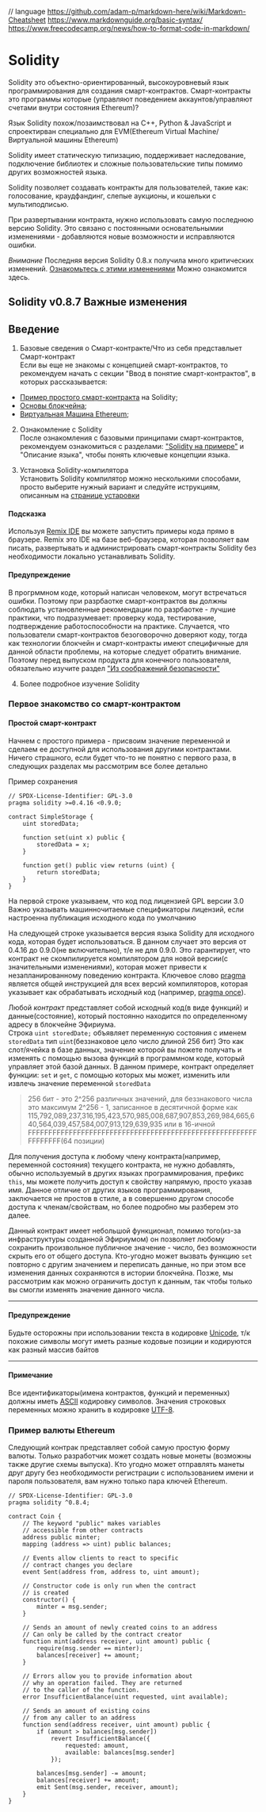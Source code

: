 // language https://github.com/adam-p/markdown-here/wiki/Markdown-Cheatsheet
https://www.markdownguide.org/basic-syntax/ \
https://www.freecodecamp.org/news/how-to-format-code-in-markdown/

# Solidity
Solidity это объектно-ориентированный, высокоуровневый язык программирования для создания смарт-контрактов. Смарт-контракты это программы которые (управляют поведением аккаунтов/управляют счетами внутри состояния Ethereum)?

Язык Solidity похож/позаимствовал на C++, Python & JavaScript и спроектирван специально для EVM(Ethereum Virtual Machine/Виртуальной машины Ethereum)

Solidity имеет статическую типизацию, поддерживает наследование, подключение библиотек и сложные пользовательские типы помимо других возможностей языка.

Solidity позволяет создавать контракты для пользователей, такие как: голосование, краудфандинг, слепые аукционы, и кошельки с мультиподписью.

При развертывании контракта, нужно использовать самую последнюю версию Solidity. Это связано с постоянными основательнымии изменениями - добавляются новые возможности и исправляются ошибки.

_Внимание_
Последняя версия Solidity 0.8.x получила много критических изменений. [Ознакомьтесь с этими изменениями](https://docs.soliditylang.org/en/latest/080-breaking-changes.html) Можно ознакомится здесь.

## Solidity v0.8.7 Важные изменения 

## Введение
1. Базовые сведения о Смарт-контракте/Что из себя представлыет Смарт-контракт \
Если вы еще не знакомы с концепцией смарт-контрактов, то рекомендуем начать с секции "Ввод в понятие смарт-контрактов", в которых рассказывается:
* [Пример простого смарт-контракта](https://docs.soliditylang.org/en/latest/introduction-to-smart-contracts.html#simple-smart-contract) на Solidity;
* [Основы блокчейна](https://docs.soliditylang.org/en/latest/introduction-to-smart-contracts.html#blockchain-basics);
* [Виртуальная Машина Ethereum](https://docs.soliditylang.org/en/latest/introduction-to-smart-contracts.html#the-ethereum-virtual-machine);

2. Ознакомление с Solidity \
После ознакомления с базовыми принципами смарт-контрактов, рекомендуем ознакомиться с разделами: ["Solidity на примере"](https://docs.soliditylang.org/en/latest/solidity-by-example.html) и "Описание языка", чтобы понять ключевые концепции языка.

3. Установка Solidity-компилятора \
Установить Solidity компилятор можно несколькими способами, просто выберите нужный вариант и следуйте иструкциям, описанным на [странице устаровки](https://docs.soliditylang.org/en/latest/installing-solidity.html#installing-solidity)

#### Подсказка
Используя [Remix IDE](https://remix.ethereum.org) вы можете запустить примеры кода прямо в браузере. Remix это IDE на базе веб-браузера, которая позволяет вам писать, развертывать и администрировать смарт-контракты Solidity без необходимости локально устанавливать Solidity.

#### Предупреждение
В прогрммном коде, который написан человеком, могут встречаться ошибки. Поэтому при разрбаотке смарт-контрактов вы должны соблюдать установленные рекомендации по разрбаотке - лучшие практики, что подразумевает: проверку кода, тестирование, подтверждение работоспособности на практике. Случается, что пользователи смарт-контрактов безоговорочно доверяют коду, тогда как технологии блокчейн и смарт-контракты имеют специфичные для данной области проблемы, на которые следует обратить внимание. Поэтому перед выпуском продукта для конечного пользователя, обязательно изучите раздел ["Из соображений безопасности"](https://docs.soliditylang.org/en/latest/security-considerations.html#security-considerations)

4. Более подробное изучение Solidity

### Первое знакомство со смарт-контрактом
#### Простой смарт-контракт
Начнем с простого примера - присвоим значение переменной и сделаем ее доступной для использования
другими контрактами. Ничего страшного, если будет что-то не понятно с первого раза, в следующих разделах 
мы рассмотрим все более детально

Пример сохранения

```solidity
// SPDX-License-Identifier: GPL-3.0
pragma solidity >=0.4.16 <0.9.0;

contract SimpleStorage {
    uint storedData;

    function set(uint x) public {
        storedData = x;
    }

    function get() public view returns (uint) {
        return storedData;
    }
}
```
На первой строке указываем, что код под лицензией GPL версии 3.0 Важно указывать машинночитаемые спецификаторы лицензий,
если настроенна публикация исходного кода по умолчанию

На следующей строке указывается версия языка Solidity для исходного кода, которая будет использоваться. В данном случает это 
версия от 0.4.16 до 0.9.0(не включительно), т/е не для 0.9.0. Это гарантирует, что контракт не скомпилируется компилятором
для новой версии(с значительными изменениями), которая может привести к незапланированному поведению контракта. Ключевое
слово [pragma](https://docs.soliditylang.org/en/v0.8.9/layout-of-source-files.html#pragma) является общей инструкцией для всех версий компиляторов, которая указывает как обрабатывать исходный код
(например, [pragma once](https://en.wikipedia.org/wiki/Pragma_once)).


Любой _контракт_ представляет собой исходный код(в виде функций) и данные(состояние), который постоянно находится по определенному адресу в блокчейне Эфириума. \
Строка ```uint storedDate;``` объявляет переменную состояния с именем ```storedData``` тип ```uint```(беззнаковое цело число длиной 256 бит) Это как слот/ячейка в базе данных, значение которой вы пожете получать и изменять с помощью вызова функций в
программном коде, который управляет этой базой данных. В данном примере, контракт определяет функции: ```set``` и ```get```, с помощью которых мы может, изменить или извлечь значение переменной ```storedData```

>256 бит - это 2^256 различных значений, для беззнакового числа это максимум 2^256 - 1, записанное в десятичной форме как 115,792,089,237,316,195,423,570,985,008,687,907,853,269,984,665,640,564,039,457,584,007,913,129,639,935 или в 16-ичной 
FFFFFFFFFFFFFFFFFFFFFFFFFFFFFFFFFFFFFFFFFFFFFFFFFFFFFFFFFFFFFFFF(64 позиции)

Для получения доступа к любому члену контракта(например, переменной состояния) текущего контракта, не нужно добавлять, обычно используемый в других языках программирования, префикс ```this```, мы можете получить доступ к свойству напрямую, просто указав
имя. Данное отличие от других языков программирования, заключается не простов в стиле, а в совершенно другом способе доступа к членам/свойствам, но более подробно мы разберем это далее.

Данный контракт имеет небольшой функционал, помимо того(из-за инфраструктуры созданной Эфириумом) он позволяет любому сохранить произвольное публичное значение - число, без возможности скрыть его от общего доступа. Кто-угодно может вызвать функцию ```set``` 
повторно с другим значением и переписать данные, но при этом все изменения данных сохраняются в истории блокчейна. Позже, мы рассмотрим как можно ограничить доступ к данным, так чтобы только вы смогли изменять значение данного числа.

*** 
#### Предупреждение
Будьте осторожны при использовании текста в кодировке [Unicode](https://ru.wikipedia.org/wiki/%D0%AE%D0%BD%D0%B8%D0%BA%D0%BE%D0%B4), т/к похожие символы могут иметь разные кодовые позиции и кодируются как разный массив байтов
***
#### Примечание
Все идентификаторы(имена контрактов, функций и переменных) должны иметь [ASCII](https://ru.wikipedia.org/wiki/ASCII) кодировку символов. Значения строковых переменных можно хранить в кодировке [UTF-8](https://ru.wikipedia.org/wiki/UTF-8).

### Пример валюты Ethereum

Следующий контрак представляет собой самую простую форму валюты. Только разработчик может создать новые монеты (возможны также другие схемы выпуска). Кто угодно может отправлять манеты друг другу без необходимости регистрации с использованием имени и 
пароля пользователя, вам нужно только пара ключей Ethereum.

```
// SPDX-License-Identifier: GPL-3.0
pragma solidity ^0.8.4;

contract Coin {
    // The keyword "public" makes variables
    // accessible from other contracts
    address public minter;
    mapping (address => uint) public balances;

    // Events allow clients to react to specific
    // contract changes you declare
    event Sent(address from, address to, uint amount);

    // Constructor code is only run when the contract
    // is created
    constructor() {
        minter = msg.sender;
    }

    // Sends an amount of newly created coins to an address
    // Can only be called by the contract creator
    function mint(address receiver, uint amount) public {
        require(msg.sender == minter);
        balances[receiver] += amount;
    }

    // Errors allow you to provide information about
    // why an operation failed. They are returned
    // to the caller of the function.
    error InsufficientBalance(uint requested, uint available);

    // Sends an amount of existing coins
    // from any caller to an address
    function send(address receiver, uint amount) public {
        if (amount > balances[msg.sender])
            revert InsufficientBalance({
                requested: amount,
                available: balances[msg.sender]
            });

        balances[msg.sender] -= amount;
        balances[receiver] += amount;
        emit Sent(msg.sender, receiver, amount);
    }
}
```






